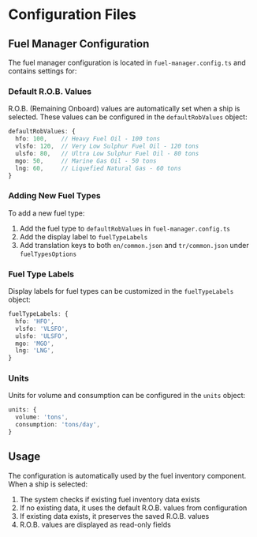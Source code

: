 # Configuration Files

## Fuel Manager Configuration

The fuel manager configuration is located in `fuel-manager.config.ts` and contains settings for:

### Default R.O.B. Values

R.O.B. (Remaining Onboard) values are automatically set when a ship is selected. These values can be configured in the `defaultRobValues` object:

```typescript
defaultRobValues: {
  hfo: 100,    // Heavy Fuel Oil - 100 tons
  vlsfo: 120,  // Very Low Sulphur Fuel Oil - 120 tons
  ulsfo: 80,   // Ultra Low Sulphur Fuel Oil - 80 tons
  mgo: 50,     // Marine Gas Oil - 50 tons
  lng: 60,     // Liquefied Natural Gas - 60 tons
}
```

### Adding New Fuel Types

To add a new fuel type:

1. Add the fuel type to `defaultRobValues` in `fuel-manager.config.ts`
2. Add the display label to `fuelTypeLabels`
3. Add translation keys to both `en/common.json` and `tr/common.json` under `fuelTypesOptions`

### Fuel Type Labels

Display labels for fuel types can be customized in the `fuelTypeLabels` object:

```typescript
fuelTypeLabels: {
  hfo: 'HFO',
  vlsfo: 'VLSFO', 
  ulsfo: 'ULSFO',
  mgo: 'MGO',
  lng: 'LNG',
}
```

### Units

Units for volume and consumption can be configured in the `units` object:

```typescript
units: {
  volume: 'tons',
  consumption: 'tons/day',
}
```

## Usage

The configuration is automatically used by the fuel inventory component. When a ship is selected:

1. The system checks if existing fuel inventory data exists
2. If no existing data, it uses the default R.O.B. values from configuration
3. If existing data exists, it preserves the saved R.O.B. values
4. R.O.B. values are displayed as read-only fields
